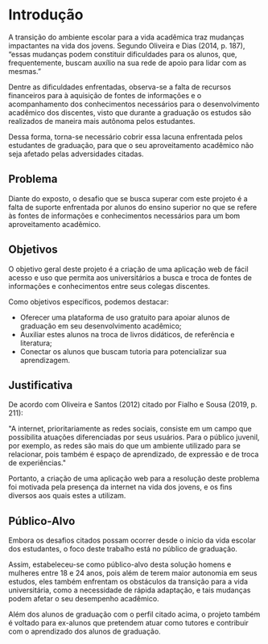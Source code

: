 # Introdução

A transição do ambiente escolar para a vida acadêmica traz mudanças impactantes na vida dos jovens. Segundo Oliveira e Dias (2014, p. 187), “essas mudanças podem constituir  dificuldades para os alunos, que, frequentemente, buscam auxílio na sua rede de apoio para lidar com as mesmas.”

Dentre as dificuldades enfrentadas, observa-se a falta de recursos financeiros para à aquisição de fontes de informações e o acompanhamento dos conhecimentos necessários para o desenvolvimento acadêmico dos discentes, visto que durante a graduação os estudos são realizados de maneira mais autônoma pelos estudantes.

Dessa forma, torna-se necessário cobrir essa lacuna enfrentada pelos estudantes de graduação, para que o seu aproveitamento acadêmico não seja afetado pelas adversidades citadas.

## Problema

Diante do exposto, o desafio que se busca superar com este projeto é a falta de suporte enfrentada por alunos do ensino superior no que se refere às fontes de informações e conhecimentos necessários para um bom aproveitamento acadêmico.

## Objetivos

O objetivo geral deste projeto é a criação de uma aplicação web de fácil acesso e uso que permita aos universitários a busca e troca de fontes de informações e conhecimentos entre seus colegas discentes.

Como objetivos específicos, podemos destacar:
<ul>
<li>Oferecer uma plataforma de uso gratuito para apoiar alunos de graduação em seu desenvolvimento acadêmico;</li>
<li>Auxiliar estes alunos na troca de livros didáticos, de referência e literatura;</li>
<li>Conectar os alunos que buscam tutoria para potencializar sua aprendizagem.</li>
</ul>

## Justificativa

De acordo com Oliveira e Santos (2012) citado por Fialho e Sousa (2019, p. 211):

"A internet, prioritariamente as redes sociais, consiste em um campo que possibilita atuações diferenciadas por seus usuários. Para o público juvenil, por exemplo, as redes são mais do que um ambiente utilizado para se relacionar, pois também é espaço de aprendizado, de expressão e de troca de experiências."

Portanto, a criação de uma aplicação web para a resolução deste problema foi motivada pela presença da internet na vida dos jovens, e os fins diversos aos quais estes a utilizam.

## Público-Alvo

Embora os desafios citados possam ocorrer desde o início da vida escolar dos estudantes, o foco deste trabalho está no público de graduação.

Assim, estabeleceu-se como público-alvo desta solução homens e mulheres entre 18 e 24 anos, pois além de terem maior autonomia em seus estudos, eles também enfrentam os obstáculos da transição para a vida universitária, como a necessidade de rápida adaptação, e tais mudanças podem afetar o seu desempenho acadêmico.

Além dos alunos de graduação com o perfil citado acima, o projeto também é voltado para ex-alunos que pretendem atuar como tutores e contribuir com o aprendizado dos alunos de graduação.
